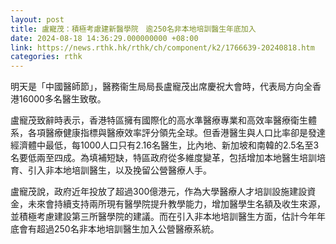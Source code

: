 ```yaml
---
layout: post
title: 盧寵茂：積極考慮建新醫學院　逾250名非本地培訓醫生年底加入
date: 2024-08-18 14:36:29.000000000 +08:00
link: https://news.rthk.hk/rthk/ch/component/k2/1766639-20240818.htm
categories: rthk
---
```


明天是「中國醫師節」，醫務衞生局局長盧寵茂出席慶祝大會時，代表局方向全香港16000多名醫生致敬。

盧寵茂致辭時表示，香港特區擁有國際化的高水準醫療專業和高效率醫療衛生體系，各項醫療健康指標與醫療效率評分領先全球。但香港醫生與人口比率卻是發達經濟體中最低，每1000人口只有2.16名醫生，比內地、新加坡和南韓的2.5名至3名要低兩至四成。為填補短缺，特區政府從多維度變革，包括增加本地醫生培訓培育、引入非本地培訓醫生，以及挽留公營醫療人手。

盧寵茂說，政府近年投放了超過300億港元，作為大學醫療人才培訓設施建設資金，未來會持續支持兩所現有醫學院提升教學能力，增加醫學生名額及收生來源，並積極考慮建設第三所醫學院的建議。而在引入非本地培訓醫生方面，估計今年年底會有超過250名非本地培訓醫生加入公營醫療系統。
